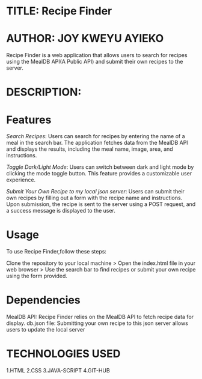 # TITLE: Recipe Finder

# AUTHOR: JOY KWEYU AYIEKO

Recipe Finder is a web application that allows users to search for recipes using the MealDB API(A Public API) and submit their own recipes to the server.

# DESCRIPTION:
  # Features
*Search Recipes*: Users can search for recipes by entering the name of a meal in the search bar. The application fetches data from the MealDB API and displays the results, including the meal name, image, area, and instructions.

*Toggle Dark/Light Mode*: Users can switch between dark and light mode by clicking the mode toggle button. This feature provides a customizable user experience.

*Submit Your Own Recipe to my local json server*: Users can submit their own recipes by filling out a form with the recipe name and instructions. Upon submission, the recipe is sent to the server using a POST request, and a success message is displayed to the user.

  # Usage
To use Recipe Finder,follow these steps:

Clone the repository to your local machine >
Open the index.html file in your web browser >
Use the search bar to find recipes or submit your own recipe using the form provided.
  # Dependencies
MealDB API: Recipe Finder relies on the MealDB API to fetch recipe data for display.
db.json file: Submitting your own recipe to this json server allows users to update the local server

# TECHNOLOGIES USED
1.HTML
2.CSS
3.JAVA-SCRIPT
4.GIT-HUB

